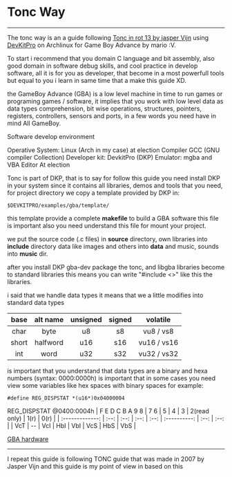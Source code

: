 # Tonc Way

________

The tonc way is an a guide following [Tonc in rot 13 by jasper Vijn](http://www.coranac.com/projects/tonc/) using [DevKitPro](https://devkitpro.org/) on Archlinux for Game Boy Advance by mario :V.

To start i recommend that you domain C language and bit assembly, also good domain in software debug skills, and cool practice in develop software, all it is for you as developer, that become in a most powerfull tools but equal to you i learn in same time that a make this guide XD.

the GameBoy Advance (GBA) is a low level machine in time to run games or programing games / software, it implies that you work with low level data as data types comprehension, bit wise operations, structures, pointers, registers, controllers, sensors and ports, in a few words you need have in mind All GameBoy.

 Software develop environment

Operative System: Linux (Arch in my case) at election
Compiler GCC (GNU compiler Collection)
Developer kit: DevkitPro (DKP)
Emulator: mgba and VBA
Editor At election 

Tonc is part of DKP, that is to say for follow this guide you need install DKP in your system since it contains all libraries, demos and tools that you need, for project directory we copy a template provided by DKP in:

```
$DEVKITPRO/examples/gba/template/
```

this template provide a complete **makefile** to build a GBA software this file is important also you need understand this file for mount your project.

we put the source code (.c files) in **source** directory, own libraries into **include** directory data like images and others into **data** and music, sounds into **music** dir.

after you install DKP gba-dev package the tonc, and libgba libraries become to standard libraries this means you can write "#include <>" like this the libraries.

i said that we handle data types it means that we a little modifies into standard data types

| base  | alt name | unsigned | signed | volatile |
| :---: | :------: | :------: | :----: | :------: |
| char  |   byte   |    u8    | s8 |vu8 / vs8|
| short | halfword | u16 | s16 |vu16 / vs16|
|  int  |   word   | u32 | s32 |vu32 / vs32|

is important that you understand that data types are a binary and hexa numbers (syntax: 0000:0000h) is important that in some cases you need view some variables like hex spaces with binary spaces for example:

```macro
#define REG_DISPSTAT *(u16*)0x04000004
```
REG_DISPSTAT @0400:0004h
| F E D C B A 9 8 | 7 6  |  5   |  4   |  3   | 2(read only) | 1(r) | 0(r) |
| :-------------: | :--: | :--: | :--: | :--: | :----------: | :--: | :--: |
|       VcT       |  --  | VcI  | HbI  | VbI  |     VcS      | HbS  | VbS  |

[GBA hardware](hardware.md)

---

I repeat this guide is following TONC guide that was made in 2007 by Jasper Vijn and this guide is my point of view in based on this